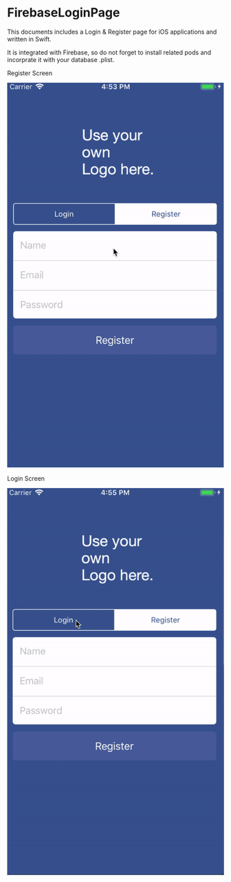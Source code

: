 # FirebaseLoginPage
This documents includes a Login & Register page for iOS applications and written in Swift. 

It is integrated with Firebase, so do not forget to install related pods and incorprate it with your database .plist.

Register Screen

![register-page](https://github.com/nonegu/FirebaseLoginPage/blob/master/register.gif)

Login Screen

![login-page](https://github.com/nonegu/FirebaseLoginPage/blob/master/login.gif)




